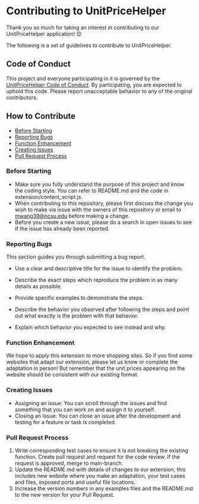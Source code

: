 # Contributing to UnitPriceHelper

Thank you so much for taking an interest in contributing to our UnitPriceHelper application!
😊

The following is a set of guidelines to contribute to UnitPriceHelper.

## Code of Conduct

This project and everyone participating in it is governed by the [UnitPriceHelper Code of Conduct](CODE_OF_CONDUCT.md). By participating, you are expected to uphold this code. Please report unacceptable behavior to any of the original contributors.

## How to Contribute
  * [Before Starting](#before-starting)
  * [Reporting Bugs](#reporting-bugs)
  * [Function Enhancement](#function-enhancement)
  * [Creating Issues](#creating-issues)
  * [Pull Request Process](#pull-request-process)

### Before Starting
- Make sure you fully understand the purpose of this project and know the coding style. You can refer to README.md and the code in extension/content_script.js.
- When contributing to this repository, please first discuss the change you wish to make via issue with the owners of this repository or email to mwang39@ncsu.edu before making a change.
- Before you create a new issue, please do a search in open issues to see if the issue has already been reported. 
### Reporting Bugs

This section guides you through submitting a bug report. 

- Use a clear and descriptive title for the issue to identify the problem.

- Describe the exact steps which reproduce the problem in as many details as possible.

- Provide specific examples to demonstrate the steps. 

- Describe the behavior you observed after following the steps and point out what exactly is the problem with that behavior.

- Explain which behavior you expected to see instead and why.

### Function Enhancement
We hope to apply this extension to more shopping sites. So if you find some websites that adapt our extension, please let us know or complete the adaptation in person! But remember that the unit prices appearing on the website should be consistent with our existing format.
### Creating Issues
- Assigning an issue:
You can scroll through the issues and find something that you can work on and assign it to yourself.
- Closing an Issue:
You can close an issue after the development and testing for a feature or task is completed.

### Pull Request Process
1. Write corresponding test cases to ensure it is not breaking the existing function. Create pull request and request for the code review. If the request is approved, merge to main-branch.
2. Update the README.md with details of changes to our extension, this includes new website where you make an adaptation, your test cases and files, exposed ports and useful file locations.
3. Increase the version numbers in any examples files and the README.md to the new version for your Pull Request.







